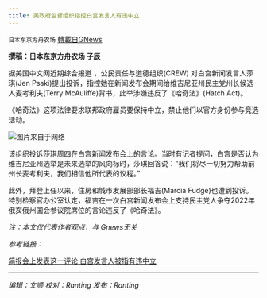 ```yaml
---
title: 美政府监督组织指控白宫发言人有违中立
---
```

`日本东京方舟农场` [轉載自GNews](https://gnews.org/zh-hans/1598334/)

**撰稿：日本东京方舟农场 子辰**

据美国中文网近期综合报道 ，公民责任与道德组织(CREW) 对白宫新闻发言人莎琪(Jen Psaki)提出投诉，指控她在新闻发布会期间给维吉尼亚州民主党州长候选人麦考利夫(Terry McAuliffe)背书，此举涉嫌违反了《哈奇法》(Hatch Act)。

《哈奇法》这项法律要求联邦政府雇员要保持中立，禁止他们以官方身份参与竞选活动。

![](https://assets.gnews.org/wp-content/uploads/2021/10/160326bgaapevdzwaw1paz.jpg)图片来自于网络

该组织投诉莎琪周四在白宫新闻发布会上的言论。当时有记者提问，白宫是否认为维吉尼亚州选举是未来选举的风向标时，莎琪回答说：”我们将尽一切努力帮助前州长麦考利夫，我们相信他所代表的议程。”

此外，拜登上任以来，住房和城市发展部部长福吉(Marcia Fudge)也遭到投诉。特别检察官办公室认定，福吉在一次白宫新闻发布会上支持民主党人争夺2022年俄亥俄州国会参议院席位的言论违反了《哈奇法》。

*注：本文仅代表作者观点，与 Gnews无关*

*参考链接：*

[简报会上发表这一评论 白宫发言人被指有违中立](http://www.sinovision.net/portal.php?mod=view&amp;mobile=yes&amp;aid=505937#sinovapp-1634412743)

* * *

*编辑：文顺 校对：Ranting 发布：Ranting*
